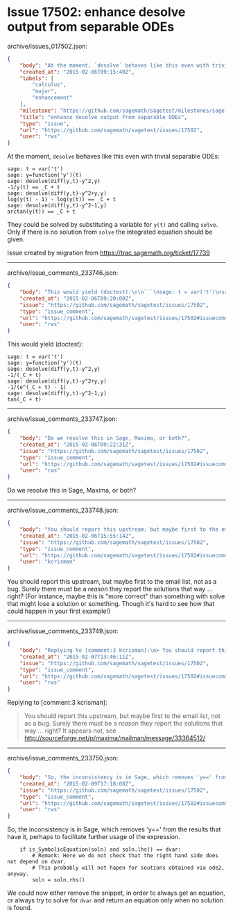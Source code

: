 # Issue 17502: enhance desolve output from separable ODEs

archive/issues_017502.json:
```json
{
    "body": "At the moment, `desolve` behaves like this even with trivial separable ODEs:\n\n```\nsage: t = var('t')\nsage: y=function('y')(t)\nsage: desolve(diff(y,t)-y^2,y)\n-1/y(t) == _C + t\nsage: desolve(diff(y,t)-y^2+y,y)\nlog(y(t) - 1) - log(y(t)) == _C + t\nsage: desolve(diff(y,t)-y^2-1,y)\narctan(y(t)) == _C + t\n```\n\nThey could be solved by substituting a variable for `y(t)` and calling `solve`. Only if there is no solution from `solve` the integrated equation should be given.\n\n\nIssue created by migration from https://trac.sagemath.org/ticket/17739\n\n",
    "created_at": "2015-02-06T09:15:40Z",
    "labels": [
        "calculus",
        "major",
        "enhancement"
    ],
    "milestone": "https://github.com/sagemath/sagetest/milestones/sage-6.5",
    "title": "enhance desolve output from separable ODEs",
    "type": "issue",
    "url": "https://github.com/sagemath/sagetest/issues/17502",
    "user": "rws"
}
```
At the moment, `desolve` behaves like this even with trivial separable ODEs:

```
sage: t = var('t')
sage: y=function('y')(t)
sage: desolve(diff(y,t)-y^2,y)
-1/y(t) == _C + t
sage: desolve(diff(y,t)-y^2+y,y)
log(y(t) - 1) - log(y(t)) == _C + t
sage: desolve(diff(y,t)-y^2-1,y)
arctan(y(t)) == _C + t
```

They could be solved by substituting a variable for `y(t)` and calling `solve`. Only if there is no solution from `solve` the integrated equation should be given.


Issue created by migration from https://trac.sagemath.org/ticket/17739





---

archive/issue_comments_233746.json:
```json
{
    "body": "This would yield (doctest):\n\n```\nsage: t = var('t')\nsage: y=function('y')(t)\nsage: desolve(diff(y,t)-y^2,y)\n-1/(_C + t)\nsage: desolve(diff(y,t)-y^2+y,y)\n-1/(e^(_C + t) - 1)\nsage: desolve(diff(y,t)-y^2-1,y)\ntan(_C + t)\n```\n",
    "created_at": "2015-02-06T09:20:00Z",
    "issue": "https://github.com/sagemath/sagetest/issues/17502",
    "type": "issue_comment",
    "url": "https://github.com/sagemath/sagetest/issues/17502#issuecomment-233746",
    "user": "rws"
}
```

This would yield (doctest):

```
sage: t = var('t')
sage: y=function('y')(t)
sage: desolve(diff(y,t)-y^2,y)
-1/(_C + t)
sage: desolve(diff(y,t)-y^2+y,y)
-1/(e^(_C + t) - 1)
sage: desolve(diff(y,t)-y^2-1,y)
tan(_C + t)
```




---

archive/issue_comments_233747.json:
```json
{
    "body": "Do we resolve this in Sage, Maxima, or both?",
    "created_at": "2015-02-06T09:22:31Z",
    "issue": "https://github.com/sagemath/sagetest/issues/17502",
    "type": "issue_comment",
    "url": "https://github.com/sagemath/sagetest/issues/17502#issuecomment-233747",
    "user": "rws"
}
```

Do we resolve this in Sage, Maxima, or both?



---

archive/issue_comments_233748.json:
```json
{
    "body": "You should report this upstream, but maybe first to the email list, not as a bug.  Surely there must be a *reason* they report the solutions that way ... right?  (For instance, maybe this is \"more correct\" than something with solve that might lose a solution or something.  Though it's hard to see how that could happen in your first example!)",
    "created_at": "2015-02-06T15:55:14Z",
    "issue": "https://github.com/sagemath/sagetest/issues/17502",
    "type": "issue_comment",
    "url": "https://github.com/sagemath/sagetest/issues/17502#issuecomment-233748",
    "user": "kcrisman"
}
```

You should report this upstream, but maybe first to the email list, not as a bug.  Surely there must be a *reason* they report the solutions that way ... right?  (For instance, maybe this is "more correct" than something with solve that might lose a solution or something.  Though it's hard to see how that could happen in your first example!)



---

archive/issue_comments_233749.json:
```json
{
    "body": "Replying to [comment:3 kcrisman]:\n> You should report this upstream, but maybe first to the email list, not as a bug.  Surely there must be a *reason* they report the solutions that way ... right? \nIt appears not, see http://sourceforge.net/p/maxima/mailman/message/33364512/",
    "created_at": "2015-02-07T13:46:11Z",
    "issue": "https://github.com/sagemath/sagetest/issues/17502",
    "type": "issue_comment",
    "url": "https://github.com/sagemath/sagetest/issues/17502#issuecomment-233749",
    "user": "rws"
}
```

Replying to [comment:3 kcrisman]:
> You should report this upstream, but maybe first to the email list, not as a bug.  Surely there must be a *reason* they report the solutions that way ... right? 
It appears not, see http://sourceforge.net/p/maxima/mailman/message/33364512/



---

archive/issue_comments_233750.json:
```json
{
    "body": "So, the inconsistency is in Sage, which removes 'y==' from the results that have it, perhaps to facilitate further usage of the expression.\n\n```\n    if is_SymbolicEquation(soln) and soln.lhs() == dvar:\n        # Remark: Here we do not check that the right hand side does not depend on dvar.\n        # This probably will not hapen for soutions obtained via ode2, anyway.\n        soln = soln.rhs()\n```\n\nWe could now either remove the snippet, in order to always get an equation, or always try to solve for `dvar` and return an equation only when no solution is found.",
    "created_at": "2015-02-09T17:18:08Z",
    "issue": "https://github.com/sagemath/sagetest/issues/17502",
    "type": "issue_comment",
    "url": "https://github.com/sagemath/sagetest/issues/17502#issuecomment-233750",
    "user": "rws"
}
```

So, the inconsistency is in Sage, which removes 'y==' from the results that have it, perhaps to facilitate further usage of the expression.

```
    if is_SymbolicEquation(soln) and soln.lhs() == dvar:
        # Remark: Here we do not check that the right hand side does not depend on dvar.
        # This probably will not hapen for soutions obtained via ode2, anyway.
        soln = soln.rhs()
```

We could now either remove the snippet, in order to always get an equation, or always try to solve for `dvar` and return an equation only when no solution is found.
